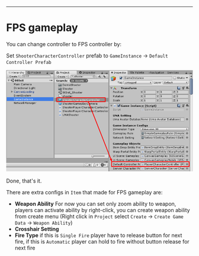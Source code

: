 * * *

FPS gameplay
==============

You can change controller to FPS controller by:

Set `ShooterCharacterController` prefab to `GameInstance` → `Default Controller Prefab`

![](../images/fps-setup/1.png)

Done, that's it.

There are extra configs in `Item` that made for FPS gameplay are:

*   **Weapon Ability** For now you can set only zoom ability to weapon, players can activate ability by right-click, you can create weapon ability from create menu (Right click in `Project` select `Create` → `Create Game Data` → `Weapon Ability`)
*   **Crosshair Setting** 
*   **Fire Type** if this is `Single Fire` player have to release button for next fire, if this is `Automatic` player can hold to fire without button release for next fire
